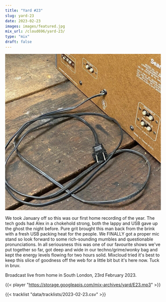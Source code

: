 ```yaml
---
title: "Yard #23"
slug: yard-23
date: 2023-02-23
images: images/featured.jpg
mix_url: /cloud696/yard-23/
type: "mix"
draft: false
---
```


![artwork](images/featured.jpg)

We took January off so this was our first home recording of the year. The tech gods had Alex in a chokehold strong, both the lappy and USB gave up the ghost the night before. Pure grit brought this man back from the brink with a fresh USB packing heat for the people. We FINALLY got a proper mic stand so look forward to some rich-sounding mumbles and questionable pronunciations. In all seriousness this was one of our favourite shows we've put together so far, got deep and wide in our techno/grime/wonky bag and kept the energy levels flowing for two hours solid. Mixcloud tried it's best to keep this slice of goodness off the web for a little bit but it's here now. Tuck in bruv.

Broadcast live from home in South London, 23rd February 2023.

{{< player "https://storage.googleapis.com/mix-archives/yard/E23.mp3" >}}

{{< tracklist "data/tracklists/2023-02-23.csv" >}}
